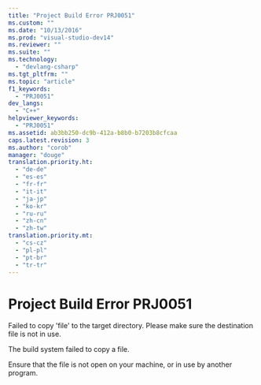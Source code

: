 ```yaml
---
title: "Project Build Error PRJ0051"
ms.custom: ""
ms.date: "10/13/2016"
ms.prod: "visual-studio-dev14"
ms.reviewer: ""
ms.suite: ""
ms.technology: 
  - "devlang-csharp"
ms.tgt_pltfrm: ""
ms.topic: "article"
f1_keywords: 
  - "PRJ0051"
dev_langs: 
  - "C++"
helpviewer_keywords: 
  - "PRJ0051"
ms.assetid: ab3bb250-dc9b-412a-b8b0-b7203b8cfcaa
caps.latest.revision: 3
ms.author: "corob"
manager: "douge"
translation.priority.ht: 
  - "de-de"
  - "es-es"
  - "fr-fr"
  - "it-it"
  - "ja-jp"
  - "ko-kr"
  - "ru-ru"
  - "zh-cn"
  - "zh-tw"
translation.priority.mt: 
  - "cs-cz"
  - "pl-pl"
  - "pt-br"
  - "tr-tr"
---
```

# Project Build Error PRJ0051
Failed to copy 'file' to the target directory.  Please make sure the destination file is not in use.  
  
 The build system failed to copy a file.  
  
 Ensure that the file is not open on your machine, or in use by another program.
